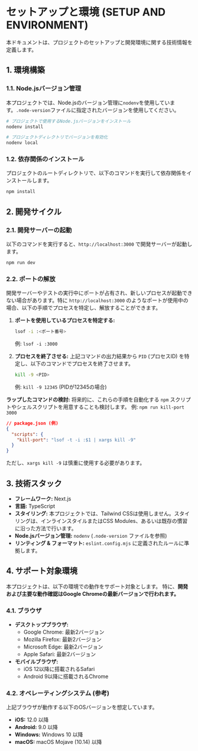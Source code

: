# セットアップと環境 (SETUP AND ENVIRONMENT)

本ドキュメントは、プロジェクトのセットアップと開発環境に関する技術情報を定義します。

## 1. 環境構築

### 1.1. Node.jsバージョン管理
本プロジェクトでは、Node.jsのバージョン管理に`nodenv`を使用しています。`.node-version`ファイルに指定されたバージョンを使用してください。

```bash
# プロジェクトで使用するNode.jsバージョンをインストール
nodenv install

# プロジェクトディレクトリでバージョンを有効化
nodenv local
```

### 1.2. 依存関係のインストール
プロジェクトのルートディレクトリで、以下のコマンドを実行して依存関係をインストールします。

```bash
npm install
```

## 2. 開発サイクル

### 2.1. 開発サーバーの起動
以下のコマンドを実行すると、`http://localhost:3000` で開発サーバーが起動します。

```bash
npm run dev
```

### 2.2. ポートの解放
開発サーバーやテストの実行中にポートが占有され、新しいプロセスが起動できない場合があります。特に `http://localhost:3000` のようなポートが使用中の場合、以下の手順でプロセスを特定し、解放することができます。

1.  **ポートを使用しているプロセスを特定する:**
    ```bash
    lsof -i :<ポート番号>
    ```
    例: `lsof -i :3000`

2.  **プロセスを終了させる:**
    上記コマンドの出力結果から `PID` (プロセスID) を特定し、以下のコマンドでプロセスを終了させます。
    ```bash
    kill -9 <PID>
    ```
    例: `kill -9 12345` (PIDが12345の場合)

**ラップしたコマンドの検討:**
将来的に、これらの手順を自動化する `npm` スクリプトやシェルスクリプトを用意することも検討します。
例: `npm run kill-port 3000`
```json
// package.json (例)
{
  "scripts": {
    "kill-port": "lsof -t -i :$1 | xargs kill -9"
  }
}
```
ただし、`xargs kill -9` は慎重に使用する必要があります。

## 3. 技術スタック
-   **フレームワーク:** Next.js
-   **言語:** TypeScript
-   **スタイリング:** 本プロジェクトでは、Tailwind CSSは使用しません。スタイリングは、インラインスタイルまたはCSS Modules、あるいは既存の慣習に沿った方法で行います。
-   **Node.jsバージョン管理:** `nodenv` (`.node-version` ファイルを参照)
-   **リンティング & フォーマット:** `eslint.config.mjs` に定義されたルールに準拠します。

## 4. サポート対象環境

本プロジェクトは、以下の環境での動作をサポート対象とします。
特に、**開発および主要な動作確認はGoogle Chromeの最新バージョンで行われます。**

### 4.1. ブラウザ

*   **デスクトップブラウザ:**
    *   Google Chrome: 最新2バージョン
    *   Mozilla Firefox: 最新2バージョン
    *   Microsoft Edge: 最新2バージョン
    *   Apple Safari: 最新2バージョン
*   **モバイルブラウザ:**
    *   iOS 12以降に搭載されるSafari
    *   Android 9以降に搭載されるChrome

### 4.2. オペレーティングシステム (参考)

上記ブラウザが動作する以下のOSバージョンを想定しています。

*   **iOS:** 12.0 以降
*   **Android:** 9.0 以降
*   **Windows:** Windows 10 以降
*   **macOS:** macOS Mojave (10.14) 以降
